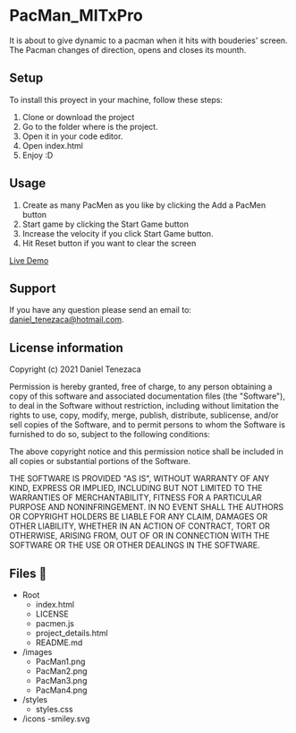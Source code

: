 # PacMan_MITxPro

It is about to give dynamic to a pacman when it hits with bouderies' screen. The Pacman changes of direction, opens and closes its mounth.

## Setup

To install this proyect in your machine, follow these steps:

1.  Clone or download the project
2. Go to  the folder where is the project.
3. Open it in your code editor.
4. Open index.html 
5. Enjoy :D

## Usage 

1. Create as many PacMen as you like by clicking the Add a PacMen button
2. Start game by clicking the Start Game button
3. Increase the velocity if you click Start Game button.
3. Hit Reset button if you want to clear the screen

[Live Demo](https://danthb.github.io/PacMan_MITxPro/)

## Support 

If you have any question please send an email to: [daniel_tenezaca@hotmail.com](mailto:daniel_tenezaca@hotmail.com).


## License information 

Copyright (c) 2021 Daniel Tenezaca 

Permission is hereby granted, free of charge, to any person obtaining a copy
of this software and associated documentation files (the "Software"), to deal
in the Software without restriction, including without limitation the rights
to use, copy, modify, merge, publish, distribute, sublicense, and/or sell
copies of the Software, and to permit persons to whom the Software is
furnished to do so, subject to the following conditions:

The above copyright notice and this permission notice shall be included in all
copies or substantial portions of the Software.

THE SOFTWARE IS PROVIDED "AS IS", WITHOUT WARRANTY OF ANY KIND, EXPRESS OR
IMPLIED, INCLUDING BUT NOT LIMITED TO THE WARRANTIES OF MERCHANTABILITY,
FITNESS FOR A PARTICULAR PURPOSE AND NONINFRINGEMENT. IN NO EVENT SHALL THE
AUTHORS OR COPYRIGHT HOLDERS BE LIABLE FOR ANY CLAIM, DAMAGES OR OTHER
LIABILITY, WHETHER IN AN ACTION OF CONTRACT, TORT OR OTHERWISE, ARISING FROM,
OUT OF OR IN CONNECTION WITH THE SOFTWARE OR THE USE OR OTHER DEALINGS IN THE
SOFTWARE.

## Files 📁

- Root
    - index.html
    - LICENSE
    - pacmen.js
    - project_details.html
    - README.md
- /images
    - PacMan1.png
    - PacMan2.png
    - PacMan3.png
    - PacMan4.png
- /styles
    - styles.css
- /icons
    -smiley.svg
